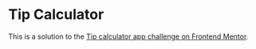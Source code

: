 # Tip Calculator

This is a solution to the [Tip calculator app challenge on Frontend Mentor](https://www.frontendmentor.io/challenges/tip-calculator-app-ugJNGbJUX).
